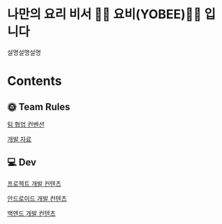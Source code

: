 # 나만의 요리 비서 👨‍🍳 요비(YOBEE)👨‍🍳 입니다
설명설명설명

# Contents
## 🌞 Team Rules
[팀 협업 컨벤션]()

[개발 자료]()

## 💻 Dev
[프로젝트 개발 컨텐츠]()

[안드로이드 개발 컨텐츠]()

[백엔드 개발 컨텐츠]()
